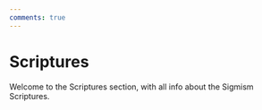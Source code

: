 ```yaml
---
comments: true
---
```

# Scriptures

Welcome to the Scriptures section, with all info about the Sigmism Scriptures.
